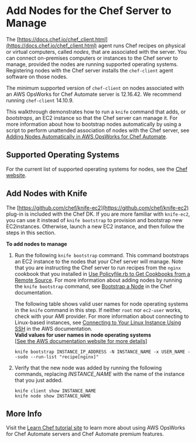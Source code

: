 # Add Nodes for the Chef Server to Manage<a name="opscm-addnodes"></a>

The [https://docs.chef.io/chef_client.html](https://docs.chef.io/chef_client.html) agent runs Chef recipes on physical or virtual computers, called *nodes*, that are associated with the server\. You can connect on\-premises computers or instances to the Chef server to manage, provided the nodes are running supported operating systems\. Registering nodes with the Chef server installs the `chef-client` agent software on those nodes\.

The minimum supported version of `chef-client` on nodes associated with an AWS OpsWorks for Chef Automate server is 12\.16\.42\. We recommend running `chef-client` 14\.10\.9\.

This walkthrough demonstrates how to run a `knife` command that adds, or *bootstraps*, an EC2 instance so that the Chef server can manage it\. For more information about how to bootstrap nodes automatically by using a script to perform unattended association of nodes with the Chef server, see [Adding Nodes Automatically in AWS OpsWorks for Chef Automate](opscm-unattend-assoc.md)\.

## Supported Operating Systems<a name="w4ab1b9c23c13b9"></a>

For the current list of supported operating systems for nodes, see the [Chef website](https://docs.chef.io/platforms.html)\.

## Add Nodes with Knife<a name="w4ab1b9c23c13c11"></a>

The [https://github.com/chef/knife-ec2](https://github.com/chef/knife-ec2) plug\-in is included with the Chef DK\. If you are more familiar with `knife-ec2`, you can use it instead of `knife bootstrap` to provision and bootstrap new EC2instances\. Otherwise, launch a new EC2 instance, and then follow the steps in this section\.

**To add nodes to manage**

1. Run the following `knife bootstrap` command\. This command bootstraps an EC2 instance to the nodes that your Chef server will manage\. Note that you are instructing the Chef server to run recipes from the `nginx` cookbook that you installed in [Use Policyfile\.rb to Get Cookbooks from a Remote Source](opscm-starterkit.md#install-cookbooks-policyfile)\. For more information about adding nodes by running the `knife bootstrap` command, see [Bootstrap a Node](https://docs.chef.io/install_bootstrap.html) in the Chef documentation\.

   The following table shows valid user names for node operating systems in the `knife` command in this step\. If neither `root` nor `ec2-user` works, check with your AMI provider\. For more information about connecting to Linux\-based instances, see [Connecting to Your Linux Instance Using SSH](http://docs.aws.amazon.com/AWSEC2/latest/UserGuide/AccessingInstancesLinux.html) in the AWS documentation\.  
**Valid values for user names in node operating systems**    
[\[See the AWS documentation website for more details\]](http://docs.aws.amazon.com/opsworks/latest/userguide/opscm-addnodes.html)

   ```
   knife bootstrap INSTANCE_IP_ADDRESS -N INSTANCE_NAME -x USER_NAME --sudo --run-list "recipe[nginx]"
   ```

1. Verify that the new node was added by running the following commands, replacing *INSTANCE\_NAME* with the name of the instance that you just added\.

   ```
   knife client show INSTANCE_NAME
   knife node show INSTANCE_NAME
   ```

## More Info<a name="w4ab1b9c23c13c13"></a>

Visit the [Learn Chef tutorial site](https://learn.chef.io/tutorials/manage-a-node/opsworks) to learn more about using AWS OpsWorks for Chef Automate servers and Chef Automate premium features\.